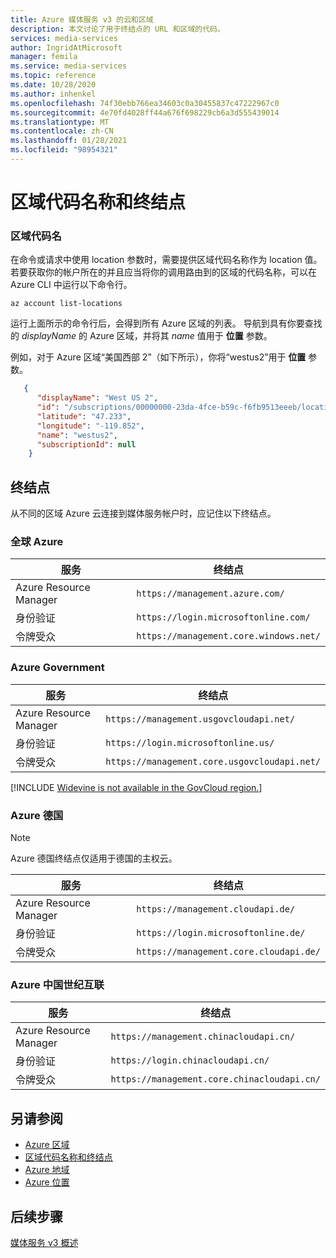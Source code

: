 ```yaml
---
title: Azure 媒体服务 v3 的云和区域
description: 本文讨论了用于终结点的 URL 和区域的代码。
services: media-services
author: IngridAtMicrosoft
manager: femila
ms.service: media-services
ms.topic: reference
ms.date: 10/28/2020
ms.author: inhenkel
ms.openlocfilehash: 74f30ebb766ea34603c0a30455837c47222967c0
ms.sourcegitcommit: 4e70fd4028ff44a676f698229cb6a3d555439014
ms.translationtype: MT
ms.contentlocale: zh-CN
ms.lasthandoff: 01/28/2021
ms.locfileid: "98954321"
---
```

# <a name="regional-code-names-and-endpoints"></a>区域代码名称和终结点

### <a name="region-code-name"></a>区域代码名

在命令或请求中使用 location 参数时，需要提供区域代码名称作为 location 值。 若要获取你的帐户所在的并且应当将你的调用路由到的区域的代码名称，可以在 Azure CLI 中运行以下命令行。

```azurecli-interactive
az account list-locations
```

运行上面所示的命令行后，会得到所有 Azure 区域的列表。 导航到具有你要查找的 *displayName* 的 Azure 区域，并将其 *name* 值用于 **位置** 参数。

例如，对于 Azure 区域“美国西部 2”（如下所示），你将“westus2”用于 **位置** 参数。

```json
   {
      "displayName": "West US 2",
      "id": "/subscriptions/00000000-23da-4fce-b59c-f6fb9513eeeb/locations/westus2",
      "latitude": "47.233",
      "longitude": "-119.852",
      "name": "westus2",
      "subscriptionId": null
    }
```

## <a name="endpoints"></a>终结点  

从不同的区域 Azure 云连接到媒体服务帐户时，应记住以下终结点。

### <a name="global-azure"></a>全球 Azure

| 服务 | 终结点 |
| ------- | -------- |
| Azure Resource Manager |  `https://management.azure.com/` |
| 身份验证 | `https://login.microsoftonline.com/` |
| 令牌受众 | `https://management.core.windows.net/` |

### <a name="azure-government"></a>Azure Government

| 服务 | 终结点 |
| ------- | -------- |
| Azure Resource Manager |  `https://management.usgovcloudapi.net/` |
| 身份验证 | `https://login.microsoftonline.us/` |
| 令牌受众 | `https://management.core.usgovcloudapi.net/` |

[!INCLUDE [Widevine is not available in the GovCloud region.](./includes/widevine-not-available-govcloud.md)]

### <a name="azure-germany"></a>Azure 德国

> [!NOTE]
> Azure 德国终结点仅适用于德国的主权云。

| 服务 | 终结点 |
| ------- | -------- |
| Azure Resource Manager | `https://management.cloudapi.de/` |
| 身份验证 | `https://login.microsoftonline.de/` |
| 令牌受众 | `https://management.core.cloudapi.de/`|

### <a name="azure-china-21vianet"></a>Azure 中国世纪互联

| 服务 | 终结点 |
| ------- | -------- |
| Azure Resource Manager | `https://management.chinacloudapi.cn/` |
| 身份验证 | `https://login.chinacloudapi.cn/` |
| 令牌受众 |  `https://management.core.chinacloudapi.cn/` |

## <a name="see-also"></a>另请参阅

* [Azure 区域](https://azure.microsoft.com/global-infrastructure/regions/)
* [区域代码名称和终结点](azure-regions-code-names.md)
* [Azure 地域](https://azure.microsoft.com/global-infrastructure/geographies/)
* [Azure 位置](https://azure.microsoft.com/global-infrastructure/locations/)

## <a name="next-steps"></a>后续步骤

[媒体服务 v3 概述](media-services-overview.md)
